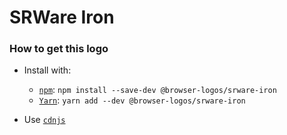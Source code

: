 # SRWare Iron

### How to get this logo

* Install with:

  * [`npm`](https://www.npmjs.com/): `npm install --save-dev @browser-logos/srware-iron`
  * [`Yarn`](https://yarnpkg.com/): `yarn add --dev @browser-logos/srware-iron`

* Use [`cdnjs`](https://cdnjs.com/libraries/browser-logos)
